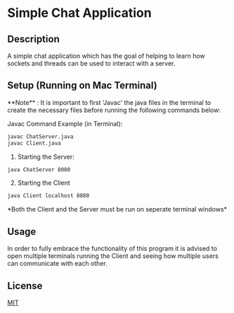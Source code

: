 # Simple Chat Application 

## Description

A simple chat application which has the goal of helping to learn how sockets and threads can be used to interact with a server.


## Setup (Running on Mac Terminal)

\*\*Note\*\* : It is important to first 'Javac' the java files in the terminal to create the necessary files before running the following commands below:

Javac Command Example (in Terminal): 

```bash
javac ChatServer.java
javac Client.java
```

1) Starting the Server:

```bash
java ChatServer 8080
```
2) Starting the Client

```bash
java Client localhost 8080
```

*Both the Client and the Server must be run on seperate terminal windows\*

## Usage

In order to fully embrace the functionality of this program it is advised to open multiple terminals running the Client and seeing how multiple users can communicate with each other. 


## License
[MIT](https://choosealicense.com/licenses/mit/)
